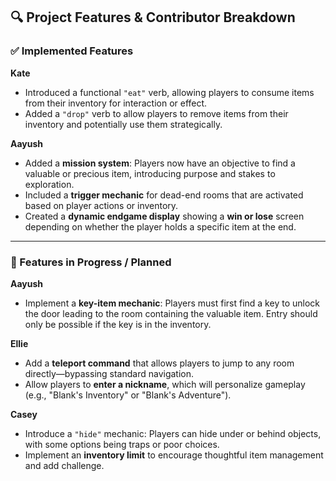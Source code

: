 ## 🔍 Project Features & Contributor Breakdown

### ✅ Implemented Features

**Kate**  
- Introduced a functional `"eat"` verb, allowing players to consume items from their inventory for interaction or effect.
- Added a `"drop"` verb to allow players to remove items from their inventory and potentially use them strategically.

**Aayush**  
- Added a **mission system**: Players now have an objective to find a valuable or precious item, introducing purpose and stakes to exploration.  
- Included a **trigger mechanic** for dead-end rooms that are activated based on player actions or inventory.  
- Created a **dynamic endgame display** showing a **win or lose** screen depending on whether the player holds a specific item at the end.

---

### 🧠 Features in Progress / Planned

**Aayush**  
- Implement a **key-item mechanic**: Players must first find a key to unlock the door leading to the room containing the valuable item. Entry should only be possible if the key is in the inventory.

**Ellie**  
- Add a **teleport command** that allows players to jump to any room directly—bypassing standard navigation.  
- Allow players to **enter a nickname**, which will personalize gameplay (e.g., "Blank's Inventory" or "Blank's Adventure").

**Casey**  
- Introduce a `"hide"` mechanic: Players can hide under or behind objects, with some options being traps or poor choices.  
- Implement an **inventory limit** to encourage thoughtful item management and add challenge.
